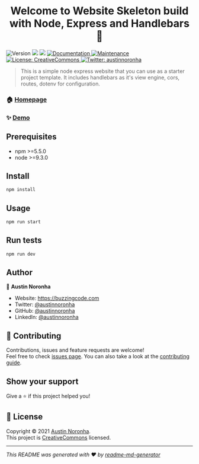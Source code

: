 <h1 align="center">Welcome to Website Skeleton build with Node, Express and Handlebars 👋</h1>
<p>
  <img alt="Version" src="https://img.shields.io/badge/version-1.0.0-blue.svg?cacheSeconds=2592000" />
  <img src="https://img.shields.io/badge/npm-%3E%3D5.5.0-blue.svg" />
  <img src="https://img.shields.io/badge/node-%3E%3D9.3.0-blue.svg" />
  <a href="https://github.com/kefranabg/readme-md-generator#readme" target="_blank">
    <img alt="Documentation" src="https://img.shields.io/badge/documentation-yes-brightgreen.svg" />
  </a>
  <a href="https://github.com/kefranabg/readme-md-generator/graphs/commit-activity" target="_blank">
    <img alt="Maintenance" src="https://img.shields.io/badge/Maintained%3F-yes-green.svg" />
  </a>
  <a href="https://github.com/austinnoronha/Express-Node-Web-Server-with-Handlebars/blob/main/LICENSE" target="_blank">
    <img alt="License: CreativeCommons" src="https://img.shields.io/github/license/austinnoronha/Website Skeleton build with Node, Express and Handlebars" />
  </a>
  <a href="https://twitter.com/austinnoronha" target="_blank">
    <img alt="Twitter: austinnoronha" src="https://img.shields.io/twitter/follow/austinnoronha.svg?style=social" />
  </a>
</p>

> This is a simple node express website that you can use as a starter project template. It includes handlebars as it's view engine, cors, routes, dotenv for configuration.

### 🏠 [Homepage](https://github.com/austinnoronha/Express-Node-Web-Server-with-Handlebars)

### ✨ [Demo](https://github.com/austinnoronha/Express-Node-Web-Server-with-Handlebars)

## Prerequisites

- npm >=5.5.0
- node >=9.3.0

## Install

```sh
npm install
```

## Usage

```sh
npm run start
```

## Run tests

```sh
npm run dev
```

## Author

👤 **Austin Noronha**

* Website: https://buzzingcode.com
* Twitter: [@austinnoronha](https://twitter.com/austinnoronha)
* GitHub: [@austinnoronha](https://github.com/austinnoronha)
* LinkedIn: [@austinnoronha](https://linkedin.com/in/austinnoronha)

## 🤝 Contributing

Contributions, issues and feature requests are welcome!<br />Feel free to check [issues page](https://github.com/austinnoronha/Express-Node-Web-Server-with-Handlebars/issues). You can also take a look at the [contributing guide](https://github.com/kefranabg/readme-md-generator/blob/master/CONTRIBUTING.md).

## Show your support

Give a ⭐️ if this project helped you!

## 📝 License

Copyright © 2021 [Austin Noronha](https://github.com/austinnoronha).<br />
This project is [CreativeCommons](https://github.com/austinnoronha/Express-Node-Web-Server-with-Handlebars/blob/main/LICENSE) licensed.

***
_This README was generated with ❤️ by [readme-md-generator](https://github.com/kefranabg/readme-md-generator)_